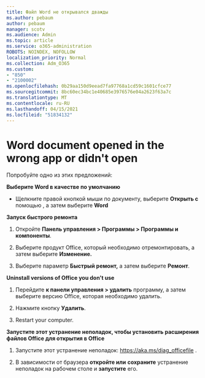 ```yaml
---
title: Файл Word не открывался дважды
ms.author: pebaum
author: pebaum
manager: scotv
ms.audience: Admin
ms.topic: article
ms.service: o365-administration
ROBOTS: NOINDEX, NOFOLLOW
localization_priority: Normal
ms.collection: Adm_O365
ms.custom:
- "850"
- "2100002"
ms.openlocfilehash: 0b29aa150d9eead7fa97768a1cd59c1601cfce77
ms.sourcegitcommit: 8bc60ec34bc1e40685e3976576e04a2623f63a7c
ms.translationtype: MT
ms.contentlocale: ru-RU
ms.lasthandoff: 04/15/2021
ms.locfileid: "51834132"
---
```

# <a name="word-document-opened-in-the-wrong-app-or-didnt-open"></a>Word document opened in the wrong app or didn't open

Попробуйте одно из этих предложений:

**Выберите Word в качестве по умолчанию**

- Щелкните правой кнопкой мыши по документу, выберите **Открыть с** помощью , а затем выберите **Word**

**Запуск быстрого ремонта**

1. Откройте **Панель управления > Программы > Программы и компоненты**.

2. Выберите продукт Office, который необходимо отремонтировать, а затем выберите **Изменение.**

3. Выберите параметр **Быстрый ремонт,** а затем выберите **Ремонт**.

**Uninstall versions of Office you don't use**

1. Перейдите **к панели управления > удалить** программу, а затем выберите версию Office, которая необходимо удалить.

2. Нажмите кнопку **Удалить**.

3. Restart your computer.

**Запустите этот устранение неполадок, чтобы установить расширения файлов Office для открытия в Office**

1. Запустите этот устранение неполадок: https://aka.ms/diag_officefile .

2. В зависимости от браузера **откройте или** **сохраните** устранение неполадок на рабочем столе и **запустите** его.
